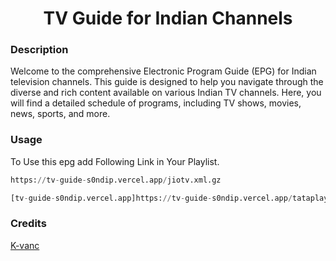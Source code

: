 
<h1 align="center"> TV Guide for Indian Channels </h1>

### Description
Welcome to the comprehensive Electronic Program Guide (EPG) for Indian television channels. This guide is designed to help you navigate through the diverse and rich content available on various Indian TV channels. Here, you will find a detailed schedule of programs, including TV shows, movies, news, sports, and more.

### Usage
To Use this epg add Following Link in Your Playlist.

```py
https://tv-guide-s0ndip.vercel.app/jiotv.xml.gz
```
```py
[tv-guide-s0ndip.vercel.app]https://tv-guide-s0ndip.vercel.app/tataplay.xml.gz
```
### Credits 
<a href="https://github.com/K-vanc/Tempest-EPG-Generator.git">K-vanc</a>


